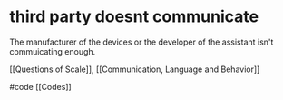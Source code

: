 # third party doesnt communicate
The manufacturer of the devices or the developer of the assistant isn't commuicating enough.

[[Questions of Scale]], [[Communication, Language and Behavior]]

#code [[Codes]]